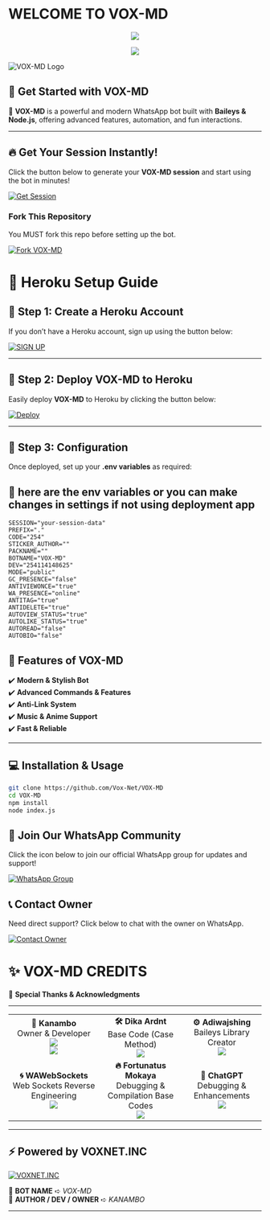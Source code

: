 























































































































































































































































































































# **WELCOME TO VOX-MD** 
<p align="center">
  <a href="https://git.io/typing-svg">
    <img src="https://readme-typing-svg.herokuapp.com?font=Poppins&size=35&duration=5000&color=0078FF&center=true&vCenter=true&width=600&height=80&lines=👋+Hey+there+am+VOXMD%2C+Welcome!;🚀+Glad+to+have+you+here!;✨+Enjoy+Exploring+this+Repo!">
  </a>
</p>

<p align="center">
  <a href="https://git.io/typing-svg">
    <img src="https://readme-typing-svg.herokuapp.com?font=Poppins&size=28&color=FF007F&center=true&vCenter=true&width=550&height=60&lines=⭐+Fork+this+repo+%26+drop+a+star!+⭐;💖+Your+support+means+a+lot!+💖">
  </a>
</p>

![VOX-MD Logo](https://i.postimg.cc/NjymQz1X/VOX-MD-BOT-LOGO.jpg)

## 🚀 **Get Started with VOX-MD**  

🔹 **VOX-MD** is a powerful and modern WhatsApp bot built with **Baileys & Node.js**, offering advanced features, automation, and fun interactions.  

---

## 🔥 **Get Your Session Instantly!**  

Click the button below to generate your **VOX-MD session** and start using the bot in minutes!  

[![Get Session](https://img.shields.io/badge/🔥%20Get%20Session%20🔥-black?style=for-the-badge&logo=whatsapp)](https://voxm-d75d85815be2.herokuapp.com/) 

### **Fork This Repository**  
You MUST fork this repo before setting up the bot.  

<p align="left">
  <a href="https://github.com/Vox-Net/VOX-MD/fork">
    <img src="https://img.shields.io/badge/⚡%20Fork%20VOX--MD%20⚡-blue?style=for-the-badge&logo=github" alt="Fork VOX-MD">
  </a>
</p>

# 🚀 Heroku Setup Guide

## 🔹 Step 1: Create a Heroku Account
If you don’t have a Heroku account, sign up using the button below:  

[![SIGN UP](https://img.shields.io/badge/Signup-Heroku-6762A6?logo=heroku&style=for-the-badge)](https://signup.heroku.com/)  

---

## 🔹 Step 2: Deploy VOX-MD to Heroku
Easily deploy **VOX-MD** to Heroku by clicking the button below:  

[![Deploy](https://www.herokucdn.com/deploy/button.svg)](https://dashboard.heroku.com/new?template=https://github.com/Vox-Net/VOX-MD)  

---

## 🔹 Step 3: Configuration  
Once deployed, set up your **.env variables** as required:
## 🥷 here are the env variables or you can make changes in settings if not using deployment app 
```.env
SESSION="your-session-data"
PREFIX="."
CODE="254"
STICKER_AUTHOR=""
PACKNAME=""
BOTNAME="VOX-MD"
DEV="254114148625"
MODE="public"
GC_PRESENCE="false"
ANTIVIEWONCE="true"
WA_PRESENCE="online"
ANTITAG="true"
ANTIDELETE="true"
AUTOVIEW_STATUS="true"
AUTOLIKE_STATUS="true"
AUTOREAD="false"
AUTOBIO="false"
```


## 🌟 **Features of VOX-MD**  

✔️ **Modern & Stylish Bot**  
✔️ **Advanced Commands & Features**  
✔️ **Anti-Link System**  
✔️ **Music & Anime Support**  
✔️ **Fast & Reliable**  

---

## 💻 **Installation & Usage**  

```sh
git clone https://github.com/Vox-Net/VOX-MD
cd VOX-MD
npm install
node index.js
```
## 📢 Join Our WhatsApp Community  
Click the icon below to join our official WhatsApp group for updates and support!  

[![WhatsApp Group](https://img.shields.io/badge/Join%20WhatsApp-25D366?style=for-the-badge&logo=whatsapp&logoColor=white)](https://chat.whatsapp.com/C7RHZxXZB5k1hGdOtzYIuF)  

## 📞 Contact Owner  
Need direct support? Click below to chat with the owner on WhatsApp.  

[![Contact Owner](https://img.shields.io/badge/Chat%20on%20WhatsApp-25D366?style=for-the-badge&logo=whatsapp&logoColor=white)](https://wa.me/254114148625)
# ✨ VOX-MD CREDITS  

🚀 **Special Thanks & Acknowledgments**  

---

<table align="center">
<tr>
    <td align="center"><strong>👑 Kanambo</strong><br>Owner & Developer<br>
        <a href="https://github.com/Kanambo">
            <img src="https://img.shields.io/badge/GitHub-Kanambo-181717?style=for-the-badge&logo=github">
        </a>
        <br>
        <a href="https://github.com/Vox-Net/VOX-MD">
            <img src="https://img.shields.io/badge/VOX--MD-Repository-blue?style=for-the-badge&logo=github">
        </a>
    </td>
    <td align="center"><strong>🛠️ Dika Ardnt</strong><br>Base Code (Case Method)<br>
        <a href="https://github.com/DikaArdnt">
            <img src="https://img.shields.io/badge/GitHub-DikaArdnt-181717?style=for-the-badge&logo=github">
        </a>
    </td>
    <td align="center"><strong>⚙️ Adiwajshing</strong><br>Baileys Library Creator<br>
        <a href="https://github.com/WhiskeySockets/Baileys">
            <img src="https://img.shields.io/badge/GitHub-WhiskeySockets-181717?style=for-the-badge&logo=github">
        </a>
    </td>
</tr>
<tr>
    <td align="center"><strong>🌀 WAWebSockets</strong><br>Web Sockets Reverse Engineering<br>
        <a href="https://discord.gg/WeJM5FP9GG">
            <img src="https://img.shields.io/badge/Join%20Discord-5865F2?style=for-the-badge&logo=discord&logoColor=white">
        </a>
    </td>
    <td align="center"><strong>🔥 Fortunatus Mokaya</strong><br>Debugging & Compilation Base Codes<br>
        <a href="https://github.com/Fortunatusmokaya">
            <img src="https://img.shields.io/badge/GitHub-Fortunatusmokaya-181717?style=for-the-badge&logo=github">
        </a>
    </td>
    <td align="center"><strong>🤖 ChatGPT</strong><br>Debugging & Enhancements<br>
        <a href="https://chat.openai.com">
            <img src="https://img.shields.io/badge/ChatGPT-OpenAI-412991?style=for-the-badge&logo=openai&logoColor=white">
        </a>
    </td>
</tr>
</table>


---

## ⚡ Powered by VOXNET.INC  
[![VOXNET.INC](https://img.shields.io/badge/Powered%20by-VOXNET.INC-FF5733?style=for-the-badge&logo=vercel&logoColor=white)](https://github.com/Vox-Net)  

🔹 **BOT NAME** ➪ *VOX-MD*  
🔹 **AUTHOR / DEV / OWNER** ➪ *KANAMBO*  

---
